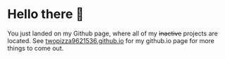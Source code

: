 # Hello there 👋

You just landed on my Github page, where all of my ~~inactive~~ projects are located.
See [twopizza9621536.github.io][1] for my github.io page for more things to come out.

[1]: twopizza9621536.github.io
